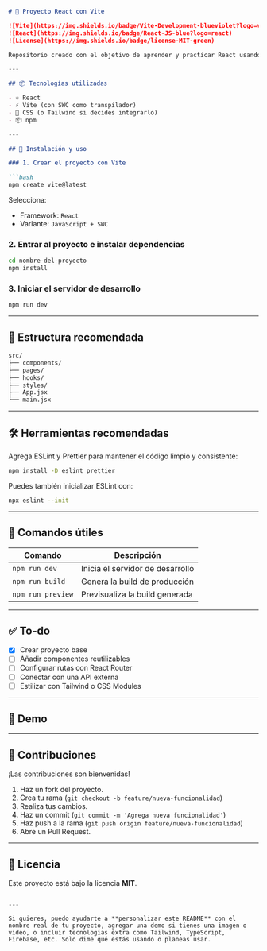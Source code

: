 

````markdown
# 🚀 Proyecto React con Vite

![Vite](https://img.shields.io/badge/Vite-Development-blueviolet?logo=vite)
![React](https://img.shields.io/badge/React-JS-blue?logo=react)
![License](https://img.shields.io/badge/license-MIT-green)

Repositorio creado con el objetivo de aprender y practicar React usando Vite, una herramienta de desarrollo moderno y rápido.

---

## 📦 Tecnologías utilizadas

- ⚛️ React
- ⚡ Vite (con SWC como transpilador)
- 💅 CSS (o Tailwind si decides integrarlo)
- 📦 npm

---

## 🧰 Instalación y uso

### 1. Crear el proyecto con Vite

```bash
npm create vite@latest
````

Selecciona:

* Framework: `React`
* Variante: `JavaScript + SWC`

### 2. Entrar al proyecto e instalar dependencias

```bash
cd nombre-del-proyecto
npm install
```

### 3. Iniciar el servidor de desarrollo

```bash
npm run dev
```

---

## 📁 Estructura recomendada

```bash
src/
├── components/
├── pages/
├── hooks/
├── styles/
├── App.jsx
└── main.jsx
```

---

## 🛠️ Herramientas recomendadas

Agrega ESLint y Prettier para mantener el código limpio y consistente:

```bash
npm install -D eslint prettier
```

Puedes también inicializar ESLint con:

```bash
npx eslint --init
```

---

## 🧪 Comandos útiles

| Comando           | Descripción                      |
| ----------------- | -------------------------------- |
| `npm run dev`     | Inicia el servidor de desarrollo |
| `npm run build`   | Genera la build de producción    |
| `npm run preview` | Previsualiza la build generada   |

---

## ✅ To-do

* [x] Crear proyecto base
* [ ] Añadir componentes reutilizables
* [ ] Configurar rutas con React Router
* [ ] Conectar con una API externa
* [ ] Estilizar con Tailwind o CSS Modules

---

## 📸 Demo

<!-- Puedes incluir una imagen o un gif del funcionamiento -->

<!-- Ejemplo: -->

<!-- ![Demo](./demo.gif) -->

---

## 🤝 Contribuciones

¡Las contribuciones son bienvenidas!

1. Haz un fork del proyecto.
2. Crea tu rama (`git checkout -b feature/nueva-funcionalidad`)
3. Realiza tus cambios.
4. Haz un commit (`git commit -m 'Agrega nueva funcionalidad'`)
5. Haz push a la rama (`git push origin feature/nueva-funcionalidad`)
6. Abre un Pull Request.

---

## 📄 Licencia

Este proyecto está bajo la licencia **MIT**.

```

---

Si quieres, puedo ayudarte a **personalizar este README** con el nombre real de tu proyecto, agregar una demo si tienes una imagen o video, o incluir tecnologías extra como Tailwind, TypeScript, Firebase, etc. Solo dime qué estás usando o planeas usar.
```
